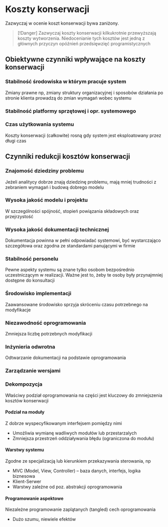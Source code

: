 # Koszty konserwacji
Zazwyczaj w ocenie koszt konserwacji bywa zaniżony. 
>[!Danger] Zazwyczaj koszty konserwacji kilkukrotnie przewyższają koszty wytworzenia.
Niedocenianie tych kosztów jest jedną z głównych przyczyn opóźnień przedsięwzięć programistycznych

## Obiektywne czynniki wpływające na koszty konserwacji
### Stabilność środowiska w którym pracuje system
Zmiany prawne np, zmiany struktury organizacyjnej i sposobów działania po stronie klienta prowadzą do zmian wymagań wobec systemu

### Stabilność platformy sprzętowej i opr. systemowego

### Czas użytkowania systemu
Koszty konserwacji (całkowite) rosną gdy system jest eksploatowany przez długi czas

## Czynniki redukcji kosztów konserwacji
### Znajomość dziedziny problemu
Jeżeli analitycy dobrze znają dziedzinę problemu, mają mniej trudności z zebraniem wymagań i budową dobrego modelu

### Wysoka jakość modelu i projektu
W szczególności spójność, stopień powiązania składowych oraz przejrzystość

### Wysoka jakość dokumentacji technicznej
Dokumentacja powinna w pełni odpowiadać systemowi, być wystarczająco szczegółowa oraz zgodna  ze standardami panującymi w firmie

### Stabilność personelu
Pewne aspekty systemu są znane tylko osobom bezpośrednio uczestniczącym w realizacji. Ważne jest to, żeby te osoby były przynajmniej dostępne do konsultacji

### Środowisko implementacji
Zaawansowane środowisko sprzyja skróceniu czasu potrzebnego na modyfikacje

### Niezawodność oprogramowania
Zmniejsza liczbę potrzebnych modyfikacji

### Inżynieria odwrotna
Odtwarzanie dokumentacji na podstawie oprogramowania

### Zarządzanie wersjami

### Dekompozycja
Właściwy podział oprogramowania na części jest kluczowy do zmniejszenia kosztów konserwacji

#### Podział na moduły
Z dobrze wyspecyfikowanym interfejsem pomiędzy nimi
- Umożliwia wymianę wadliwych modułów lub przestarzalych
- Zmniejsza przestrzeń oddziaływania błędu (ograniczona do modułu)

#### Warstwy systemu
Zgodne ze specjalizacją lub kierunkiem przekazywania sterowania, np
- MVC (Model, View, Controller) – baza danych, interfejs, logika biznesowa
- Klient-Serwer
- Warstwy zależne od poz. abstrakcji oprogramowania

#### Programowanie aspektowe
Niezależne programowanie zaplątanych (tangled) cech oprogramowania
- Dużo szumu, niewiele efektów